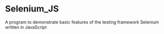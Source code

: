 # Selenium_JS
A program to demonstrate basic features of the testing framework Selenium written in JavaScript
